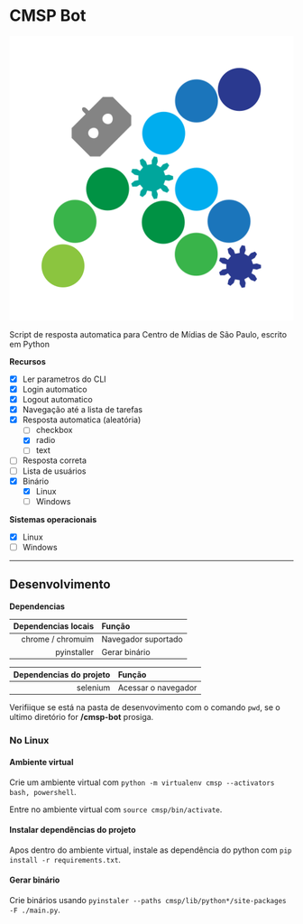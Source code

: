 # CMSP Bot

![Logo](./assets/cmsp_bot-logo.png)

Script de resposta automatica para Centro de Mídias de São Paulo, escrito em Python

**Recursos**

- [x] Ler parametros do CLI
- [x] Login automatico
- [x] Logout automatico
- [x] Navegação até a lista de tarefas
- [x] Resposta automatica (aleatória)
  - [ ] checkbox
  - [x] radio
  - [ ] text
- [ ] Resposta correta
- [ ] Lista de usuários
- [x] Binário
  - [x] Linux
  - [ ] Windows

**Sistemas operacionais**

- [x] Linux
- [ ] Windows

---

## Desenvolvimento

**Dependencias**

| Dependencias locais | Função              |
| ------------------: | :------------------ |
|   chrome / chromuim | Navegador suportado |
|         pyinstaller | Gerar binário       |

| Dependencias do projeto | Função              |
| ----------------------: | :------------------ |
|                selenium | Acessar o navegador |

Verifiique se está na pasta de desenvovimento com o comando `pwd`, se o ultimo diretório for **/cmsp-bot** prosiga.

### No Linux

#### Ambiente virtual

Crie um ambiente virtual com `python -m virtualenv cmsp --activators bash, powershell`.

Entre no ambiente virtual com `source cmsp/bin/activate`.

#### Instalar dependências do projeto

Apos dentro do ambiente virtual, instale as dependência do python com `pip install -r requirements.txt`.

#### Gerar binário

Crie binários usando `pyinstaler --paths cmsp/lib/python*/site-packages -F ./main.py`.
